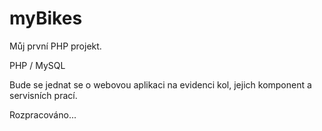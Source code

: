 # myBikes

Můj první PHP projekt.

PHP / MySQL

Bude se jednat se o webovou aplikaci na evidenci kol, jejich komponent a servisních prací.

Rozpracováno... 
